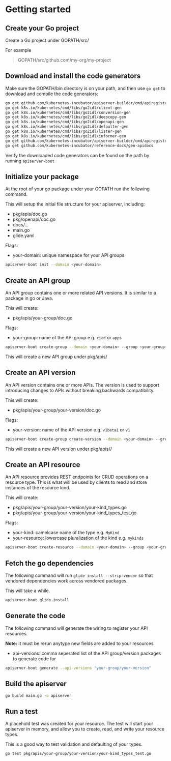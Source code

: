 # Getting started

## Create your Go project

Create a Go project under GOPATH/src/

For example

> GOPATH/src/github.com/my-org/my-project

## Download and install the code generators

Make sure the GOPATH/bin directory is on your path, and then use
 `go get` to download and compile the code generators:

```sh
go get github.com/kubernetes-incubator/apiserver-builder/cmd/apiregister-boot
go get k8s.io/kubernetes/cmd/libs/go2idl/client-gen
go get k8s.io/kubernetes/cmd/libs/go2idl/conversion-gen
go get k8s.io/kubernetes/cmd/libs/go2idl/deepcopy-gen
go get k8s.io/kubernetes/cmd/libs/go2idl/openapi-gen
go get k8s.io/kubernetes/cmd/libs/go2idl/defaulter-gen
go get k8s.io/kubernetes/cmd/libs/go2idl/lister-gen
go get k8s.io/kubernetes/cmd/libs/go2idl/informer-gen
go get github.com/kubernetes-incubator/apiserver-builder/cmd/apiregister-gen
go get github.com/kubernetes-incubator/reference-docs/gen-apidocs
```

Verify the downloaded code generators can be found on the path by running
`apiserver-boot`

## Initialize your package

At the root of your go package under your GOPATH run the following command.

This will setup the initial file structure for your apiserver, including:

- pkg/apis/doc.go
- pkg/openapi/doc.go
- docs/...
- main.go
- glide.yaml

Flags:

- your-domain: unique namespace for your API groups

```sh
apiserver-boot init --domain <your-domain>
```

## Create an API group

An API group contains one or more related API versions.  It is similar to
a package in go or Java.

This will create:

- pkg/apis/your-group/doc.go

Flags:

- your-group: name of the API group e.g. `cicd` or `apps`

```sh
apiserver-boot create-group --domain <your-domain> --group <your-group>
```

This will create a new API group under pkg/apis/<your-group>

## Create an API version

An API version contains one or more APIs.  The version is used
to support introducing changes to APIs without breaking backwards
compatibility.

This will create:

- pkg/apis/your-group/your-version/doc.go

Flags:

- your-version: name of the API version e.g. `v1beta1` or `v1`

```sh
apiserver-boot create-group create-version --domain <your-domain> --group <your-group> --version <your-version>
```

This will create a new API version under pkg/apis/<your-group>/<your-version>

## Create an API resource

An API resource provides REST endpoints for CRUD operations on a resource
type.  This is what will be used by clients to read and store instances
of the resource kind.

This will create:

- pkg/apis/your-group/your-version/your-kind_types.go
- pkg/apis/your-group/your-version/your-kind_types_test.go

Flags:

- your-kind: camelcase name of the type e.g. `MyKind`
- your-resource: lowercase pluralization of the kind e.g. `mykinds`

```sh
apiserver-boot create-resource --domain <your-domain> --group <your-group> --version <your-version> --kind <your-kind> --resource <your-resource>
```

## Fetch the go dependencies

The following command will run `glide install --strip-vendor` so that vendored dependencies work across vendored packages.

This will take a while.

```sh
apiserver-boot glide-install
```

## Generate the code

The following command will generate the wiring to register your API resources.

**Note:** It must be rerun anytype new fields are added to your resources

- api-versions: comma seperated list of the API group/version packages to generate code for

```sh
apiserver-boot generate --api-versions "your-group/your-version"
```

## Build the apiserver

```sh
go build main.go -o apiserver
```

## Run a test

A placehold test was created for your resource.  The test will
start your apiserver in memory, and allow you to create, read, and write
your resource types.

This is a good way to test validation and defaulting of your types.

```sh
go test pkg/apis/your-group/your-version/your-kind_types_test.go
```